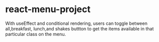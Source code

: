 # react-menu-project
With useEffect and conditional rendering, users can toggle between all,breakfast, lunch,and shakes buttton to get the items available in that particular class on the menu.
